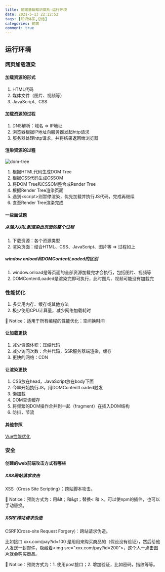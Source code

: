 ```yaml
---
title: 前端基础知识体系-运行环境
date: 2021-5-13 22:12:52
tags: [知识体系,总结]
categories: 前端
comment: true
---
```


## 运行环境

### 网页加载渲染

#### 加载资源的形式

1. HTML代码
2. 媒体文件（图片、视频等）
3. JavaScript、CSS

#### 加载资源的过程

1. DNS解析：域名 => IP地址
2. 浏览器根据IP地址向服务器发起http请求
3. 服务器处理http请求，并将结果返回给浏览器

#### 渲染资源的过程

![dom-tree](https://cdn.jsdelivr.net/gh/superFatDu/blogPics@main/20210511/htmlpage.2zv52ljd0cq0.png)

1. 根据HTML代码生成DOM Tree
2. 根据CSS代码生成CSSOM
3. 将DOM Tree和CSSOM整合成Render Tree
4. 根据Render Tree渲染页面
5. 遇到\<script>则暂停渲染，优先加载并执行JS代码，完成再继续
6. 直至Render Tree渲染完成

#### 一些面试题

##### 从输入URL到渲染出页面的整个过程

1. 下载资源：各个资源类型
2. 渲染页面：结合HTML、CSS、JavaScript、图片等 => 过程如上

##### window.onload和DOMContentLoaded的区别

1. window.onload是等页面的全部资源加载完才会执行，包括图片、视频等
2. DOMContentLoaded是渲染完即可执行，此时图片、视频可能没有加载完

### 性能优化

1. 多实用内存、缓存或其他方法
2. 极少使用CPU计算量，减少网络加载耗时

🚨 Notice：适用于所有编程的性能优化：空间换时间

#### 让加载更快

1. 减少资源体积：压缩代码
2. 减少访问次数：合并代码，SSR服务器端渲染，缓存
3. 更快的网络：CDN

#### 让渲染更快

1. CSS放在head，JavaScript放在body下面
2. 今早开始执行JS，用DOMContentLoaded触发
3. 懒加载
4. DOM查询缓存
5. 将频繁的DOM操作合并到一起（fragment）在插入DOM结构
6. 防抖，节流

#### 其他参照

[Vue性能优化](https://www.duchengwu.top/2021/02/10/Vue性能优化/)

### 安全

#### 创建的web前端攻击方式有哪些

##### XSS跨站请求攻击

XSS（Cross Site Scripting）：跨站脚本攻击。

🚨 Notice：预防方式为：用&lt；和&gt；替换< 和 >。可以使npm的插件，也可以手动替换。

##### XSRF跨站请求伪造

CSRF(Cross-site Request Forgery)：跨站请求伪造。

比如接口 xxx.com/pay?id=100 是用用来购买商品的（假设没有验证），然后给他人发送一封邮件，隐藏着\<img src="xxx.com/pay?id=200">，这个人一点击图片就会购买商品。

🚨 Notice：预防方式为：1. 使用post接口；2. 增加验证，比如密码，指纹等等。
